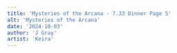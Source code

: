 ```yaml
---
title: 'Mysteries of the Arcana - 7.33 Dinner Page 5'
alt: 'Mysteries of the Arcana'
date: '2024-10-03'
author: 'J Gray'
artist: 'Keira'
---
```

